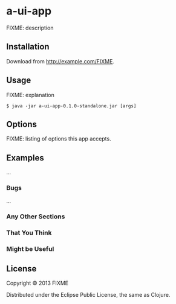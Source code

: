 # a-ui-app

FIXME: description

## Installation

Download from http://example.com/FIXME.

## Usage

FIXME: explanation

    $ java -jar a-ui-app-0.1.0-standalone.jar [args]

## Options

FIXME: listing of options this app accepts.

## Examples

...

### Bugs

...

### Any Other Sections
### That You Think
### Might be Useful

## License

Copyright © 2013 FIXME

Distributed under the Eclipse Public License, the same as Clojure.
